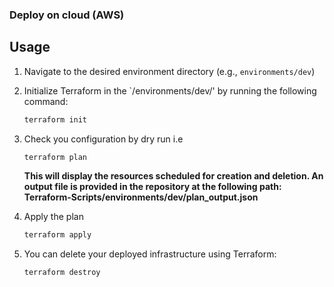 ### Deploy on cloud (AWS) 
## Usage

1. Navigate to the desired environment directory (e.g., `environments/dev`)
2. Initialize Terraform in the `/environments/dev/' by running the following command:
    ```bash
    terraform init
    ```
3. Check you configuration by dry run i.e 
   ```bash
   terraform plan
   ```
   **This will display the resources scheduled for creation and deletion. An output file is provided in the repository at the following path: Terraform-Scripts/environments/dev/plan_output.json**

4. Apply the plan 
   ```bash
   terraform apply
   ```
5. You can delete your deployed infrastructure using Terraform:
   ```bash
   terraform destroy
   ``` 
